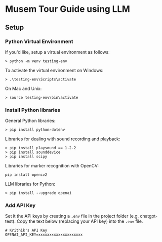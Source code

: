 # Musem Tour Guide using LLM

## Setup
### Python Virtual Environment
If you'd like, setup a virtual environment as follows:
```
> python -m venv testing-env
```
To activate the virtual environment on Windows: 
```
> .\testing-env\Scripts\activate
```
On Mac and Unix:
```
> source testing-env\bin\activate
```
### Install Python libraries
General Python libraries:
```
> pip install python-dotenv
```
Libraries for dealing with sound recording and playback:
```
> pip install playsound == 1.2.2
> pip install sounddevice
> pip install scipy
```
Libraries for marker recognition with OpenCV:
```
pip install opencv2
```
LLM libraries for Python:
```
> pip install --upgrade openai
```
### Add API Key
Set it the API keys by creating a `.env` file in the project folder (e.g. chatgpt-test). Copy the text below (replacing your API key) into the `.env` file.
```
# Krithik's API Key
OPENAI_API_KEY=xxxxxxxxxxxxxxxxxxxx
```
